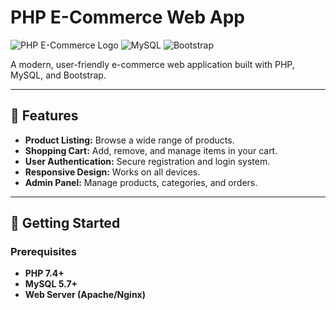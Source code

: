 # PHP E-Commerce Web App

![PHP E-Commerce Logo](https://img.shields.io/badge/PHP-777BB4?style=for-the-badge&logo=php&logoColor=white)
![MySQL](https://img.shields.io/badge/MySQL-4479A1?style=for-the-badge&logo=mysql&logoColor=white)
![Bootstrap](https://img.shields.io/badge/Bootstrap-563D7C?style=for-the-badge&logo=bootstrap&logoColor=white)

A modern, user-friendly e-commerce web application built with PHP, MySQL, and Bootstrap.

---

## 🌟 Features

- **Product Listing:** Browse a wide range of products.
- **Shopping Cart:** Add, remove, and manage items in your cart.
- **User Authentication:** Secure registration and login system.
- **Responsive Design:** Works on all devices.
- **Admin Panel:** Manage products, categories, and orders.

---

## 🚀 Getting Started

### Prerequisites

- **PHP 7.4+**
- **MySQL 5.7+**
- **Web Server (Apache/Nginx)**


